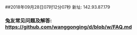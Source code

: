 ##2018年09月28日07时12分07秒 新址: 142.93.87.179
### 兔友常见问题及解答: https://github.com/wanggonging/d/blob/w/FAQ.md
